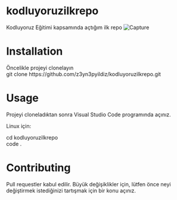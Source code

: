 
# kodluyoruzilkrepo
Kodluyoruz Eğitimi kapsamında açtığım ilk repo
![Capture](https://user-images.githubusercontent.com/13391837/130314035-5ff3cd56-f25e-4ecc-90dc-1cb819108a04.PNG)

 <h1> Installation </h1>
Öncelikle projeyi clonelayın <br>
git clone https://github.com/z3yn3pyildiz/kodluyoruzilkrepo.git

<h1> Usage </h1>

Projeyi cloneladıktan sonra Visual Studio Code programında açınız.  <br>

Linux için:  <br>

cd kodluyoruzilkrepo  <br>
code .

<h1> Contributing </h1>
Pull requestler kabul edilir. Büyük değişiklikler için, lütfen önce neyi değiştirmek istediğinizi tartışmak için bir konu açınız.

